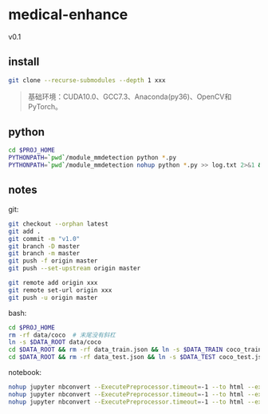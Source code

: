 # medical-enhance
v0.1

## install
```bash
git clone --recurse-submodules --depth 1 xxx
```

>基础环境：CUDA10.0、GCC7.3、Anaconda(py36)、OpenCV和PyTorch。

## python
```bash
cd $PROJ_HOME
PYTHONPATH=`pwd`/module_mmdetection python *.py
PYTHONPATH=`pwd`/module_mmdetection nohup python *.py >> log.txt 2>&1 &
```

## notes
git:
```bash
git checkout --orphan latest
git add .
git commit -m "v1.0"
git branch -D master
git branch -m master
git push -f origin master
git push --set-upstream origin master

git remote add origin xxx
git remote set-url origin xxx
git push -u origin master
```

bash:
```bash
cd $PROJ_HOME
rm -rf data/coco  # 末尾没有斜杠
ln -s $DATA_ROOT data/coco
cd $DATA_ROOT && rm -rf data_train.json && ln -s $DATA_TRAIN coco_train.json
cd $DATA_ROOT && rm -rf data_test.json && ln -s $DATA_TEST coco_test.json
```

notebook:
```bash
nohup jupyter nbconvert --ExecutePreprocessor.timeout=-1 --to html --execute --allow-errors notebook0.ipynb > log.00 2>&1 &
nohup jupyter nbconvert --ExecutePreprocessor.timeout=-1 --to html --execute --allow-errors notebook*.ipynb > log.00 2>&1 &
nohup jupyter nbconvert --ExecutePreprocessor.timeout=-1 --to html --execute --allow-errors notebook1.ipynb notebook2.ipynb > log.00 2>&1 &
```
